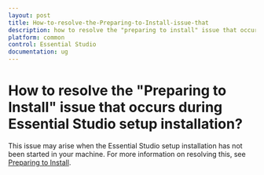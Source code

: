 ```yaml
---
layout: post
title: How-to-resolve-the-Preparing-to-Install-issue-that
description: how to resolve the "preparing to install" issue that occurs during essential studio setup installation?
platform: common
control: Essential Studio
documentation: ug
---
```


# How to resolve the "Preparing to Install" issue that occurs during Essential Studio setup installation?

This issue may arise when the Essential Studio setup installation has not been started in your machine. For more information on resolving this, see [Preparing to Install](http://www.syncfusion.com/kb/2329/how-to-resolve-the-preparing-to-install-issue-that-occurs-during-essential-studio-setup-installation).

